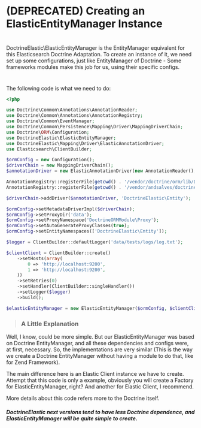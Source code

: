 # (DEPRECATED) Creating an ElasticEntityManager Instance
#

DoctrineElastic\ElasticEntityManager is the EntityManager equivalent for this Elasticsearch Doctrine Adaptation. 
To create an instance of it, we need set up some configurations, just like EntityManager of Doctrine - Some frameworks modules make this job for us, using their specific configs. 
#
The following code is what we need to do:
 
```php
<?php

use Doctrine\Common\Annotations\AnnotationReader;
use Doctrine\Common\Annotations\AnnotationRegistry;
use Doctrine\Common\EventManager;
use Doctrine\Common\Persistence\Mapping\Driver\MappingDriverChain;
use Doctrine\ORM\Configuration;
use DoctrineElastic\ElasticEntityManager;
use DoctrineElastic\Mapping\Driver\ElasticAnnotationDriver;
use Elasticsearch\ClientBuilder;

$ormConfig = new Configuration();
$driverChain = new MappingDriverChain();
$annotationDriver = new ElasticAnnotationDriver(new AnnotationReader(), []);

AnnotationRegistry::registerFile(getcwd() . '/vendor/doctrine/orm/lib/Doctrine/ORM/Mapping/Driver/DoctrineAnnotations.php');
AnnotationRegistry::registerFile(getcwd() . '/vendor/andsalves/doctrine-elastic/src/Mapping/Driver/ElasticAnnotations.php');

$driverChain->addDriver($annotationDriver, 'DoctrineElastic\Entity');

$ormConfig->setMetadataDriverImpl($driverChain);
$ormConfig->setProxyDir('data');
$ormConfig->setProxyNamespace('DoctrineORMModule\Proxy');
$ormConfig->setAutoGenerateProxyClasses(true);
$ormConfig->setEntityNamespaces(['DoctrineElastic\Entity']);

$logger = ClientBuilder::defaultLogger('data/tests/logs/log.txt');

$clientClient = ClientBuilder::create()
    ->setHosts(array(
        0 => 'http://localhost:9200',
        1 => 'http://localhost:9200',
    ))
    ->setRetries(0)
    ->setHandler(ClientBuilder::singleHandler())
    ->setLogger($logger)
    ->build();

$elasticEntityManager = new ElasticEntityManager($ormConfig, $clientClient, new EventManager());

```

> ### A Little Explanation
Well, I know, could be more simple. But our ElasticEntityManager was based on Doctrine EntityManager, and all these dependencies and configs were, at first, necessary. So, the implementations are very similar (This is the way we create a Doctrine EntityManager without having a module to do that, like for Zend Framework). 

The main difference here is an Elastic Client instance we have to create. 
Attempt that this code is only a example, obviously you will create a Factory for ElasticEntityManager, right? And another for Elastic Client, I recommend. 

More details about this code refers more to the Doctrine itself. 

##### DoctrineElastic next versions tend to have less Doctrine dependence, and ElasticEntityManager will be quite simple to create. 








        
